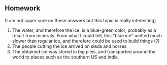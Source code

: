 ## Homework
(I am not super sure on these answers but this topic is really interesting)
1. The water, and therefore the ice, is a blue-green color, probably as a result from minerals. From what I could tell, this "blue ice" melted much slower than regular ice, and therefore could be used to build things (?)
2. The people cutting the ice arrived on sleds and horses
3. The obtained ice was stored in big piles, and transported around the world to places such as the southern US and India.
